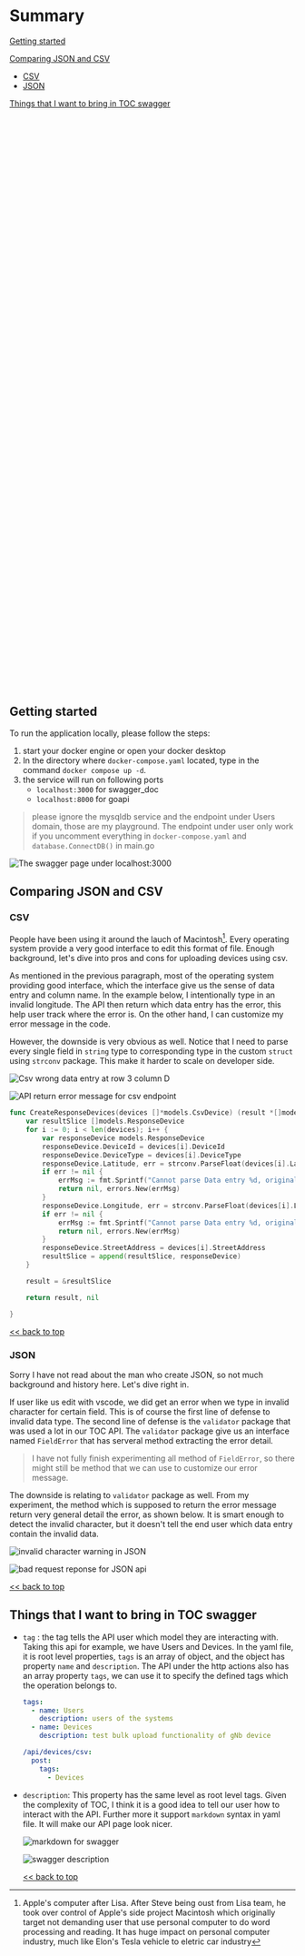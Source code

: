 <style>
    .tob-wrapper{
        height: 30vh;
        overflow-y: 'scroll'
    }
</style>

<div class="tob-wrapper" markdown="1">

# Summary

[Getting started](#getting-started)

[Comparing JSON and CSV](#comparing-json-and-csv)

- [CSV](#csv)
- [JSON](#json)

[Things that I want to bring in TOC swagger](#things-that-i-want-to-bring-in-toc-swagger)

</div>

## Getting started

To run the application locally, please follow the steps:

1. start your docker engine or open your docker desktop
2. In the directory where `docker-compose.yaml` located, type in the command `docker compose up -d`.
3. the service will run on following ports
   - `localhost:3000` for swagger_doc
   - `localhost:8000` for goapi

> please ignore the mysqldb service and the endpoint under Users domain, those are my playground. The endpoint under user only work if you uncomment everything in `docker-compose.yaml` and `database.ConnectDB()` in main.go

![The swagger page under localhost:3000](rmImg/Screenshot%20from%202023-08-15%2010-08-51.png)

## Comparing JSON and CSV

### CSV

People have been using it around the lauch of Macintosh[^mac-history]. Every operating system provide a very good interface to edit this format of file. Enough background, let's dive into pros and cons for uploading devices using csv.

As mentioned in the previous paragraph, most of the operating system providing good interface, which the interface give us the sense of data entry and column name. In the example below, I intentionally type in an invalid longitude. The API then return which data entry has the error, this help user track where the error is. On the other hand, I can customize my error message in the code.

However, the downside is very obvious as well. Notice that I need to parse every single field in `string` type to corresponding type in the custom `struct` using `strconv` package. This make it harder to scale on developer side.

![Csv wrong data entry at row 3 column D](rmImg/Screenshot%20from%202023-08-15%2010-30-08.png)

![API return error message for csv endpoint](rmImg/Screenshot%20from%202023-08-15%2010-33-19.png)
[^mac-history]: Apple's computer after Lisa. After Steve being oust from Lisa team, he took over control of Apple's side project Macintosh which originally target not demanding user that use personal computer to do word processing and reading. It has huge impact on personal computer industry, much like Elon's Tesla vehicle to eletric car industry

```go
func CreateResponseDevices(devices []*models.CsvDevice) (result *[]models.ResponseDevice, err error) {
	var resultSlice []models.ResponseDevice
	for i := 0; i < len(devices); i++ {
		var responseDevice models.ResponseDevice
		responseDevice.DeviceId = devices[i].DeviceId
		responseDevice.DeviceType = devices[i].DeviceType
		responseDevice.Latitude, err = strconv.ParseFloat(devices[i].Latitude, 32)
		if err != nil {
			errMsg := fmt.Sprintf("Cannot parse Data entry %d, original error message: %s", i+1, err.Error())
			return nil, errors.New(errMsg)
		}
		responseDevice.Longitude, err = strconv.ParseFloat(devices[i].Longitude, 32)
		if err != nil {
			errMsg := fmt.Sprintf("Cannot parse Data entry %d, original error message: %s", i+1, err.Error())
			return nil, errors.New(errMsg)
		}
		responseDevice.StreetAddress = devices[i].StreetAddress
		resultSlice = append(resultSlice, responseDevice)
	}

	result = &resultSlice

	return result, nil

}

```

[<< back to top](#summary)

### JSON

Sorry I have not read about the man who create JSON, so not much background and history here. Let's dive right in.

If user like us edit with vscode, we did get an error when we type in invalid character for certain field. This is of course the first line of defense to invalid data type. The second line of defense is the `validator` package that was used a lot in our TOC API. The `validator` package give us an interface named `FieldError` that has serveral method extracting the error detail.

> I have not fully finish experimenting all method of `FieldError`, so there might still be method that we can use to customize our error message.

The downside is relating to `validator` package as well. From my experiment, the method which is supposed to return the error message return very general detail the error, as shown below. It is smart enough to detect the invalid character, but it doesn't tell the end user which data entry contain the invalid data.

![invalid character warning in JSON](rmImg/Screenshot%20from%202023-08-15%2010-50-12.png)

![bad request reponse for JSON api](rmImg/Screenshot%20from%202023-08-15%2011-01-28.png)

[<< back to top](#summary)

## Things that I want to bring in TOC swagger

- `tag`
  : the tag tells the API user which model they are interacting with. Taking this api for example, we have Users and Devices. In the yaml file, it is root level properties, `tags` is an array of object, and the object has property `name` and `description`. The API under the http actions also has an array property `tags`, we can use it to specify the defined tags which the operation belongs to.

  ```yaml
  tags:
    - name: Users
      description: users of the systems
    - name: Devices
      description: test bulk upload functionality of gNb device
  ```

  ```yaml
  /api/devices/csv:
    post:
      tags:
        - Devices
  ```

- `description`:
  This property has the same level as root level tags. Given the complexity of TOC, I think it is a good idea to tell our user how to interact with the API. Further more it support `markdown` syntax in yaml file. It will make our API page look nicer.

  ![markdown for swagger](rmImg/Screenshot%20from%202023-08-15%2011-19-18.png)

  ![swagger description](rmImg/Screenshot%20from%202023-08-15%2011-20-14.png)

  [<< back to top](#summary)
